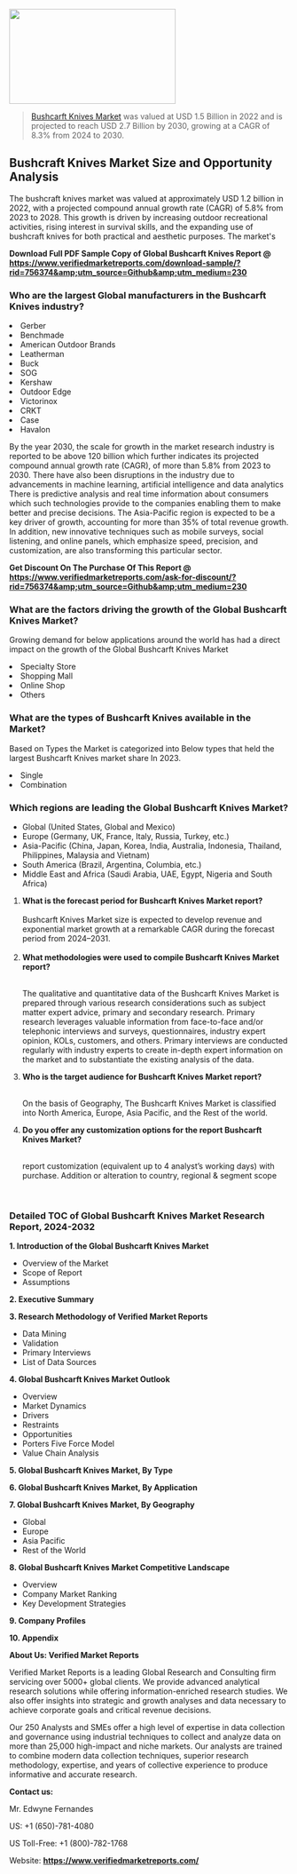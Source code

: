 <img src="https://ffe5etoiles.com/wp-content/uploads/2024/12/MST1-300x171.png" alt="" width="300" height="171" class="alignnone size-medium wp-image-20088" /><blockquote><p><p><a href="https://www.verifiedmarketreports.com/download-sample/?rid=756374&utm_source=Github&utm_medium=230" target="_blank">Bushcarft Knives Market</a> was valued at USD 1.5 Billion in 2022 and is projected to reach USD 2.7 Billion by 2030, growing at a CAGR of 8.3% from 2024 to 2030.</p></blockquote><p><h2>Bushcraft Knives Market Size and Opportunity Analysis</h2>The bushcraft knives market was valued at approximately USD 1.2 billion in 2022, with a projected compound annual growth rate (CAGR) of 5.8% from 2023 to 2028. This growth is driven by increasing outdoor recreational activities, rising interest in survival skills, and the expanding use of bushcraft knives for both practical and aesthetic purposes. The market's</p><p class=""><strong>Download Full PDF Sample Copy of Global Bushcarft Knives Report @ <a href="https://www.verifiedmarketreports.com/download-sample/?rid=756374&amp;utm_source=Github&amp;utm_medium=230" target="_blank">https://www.verifiedmarketreports.com/download-sample/?rid=756374&amp;utm_source=Github&amp;utm_medium=230</a></strong></p><h3 id="" class="">Who are the largest Global manufacturers in the Bushcarft Knives industry?</h3><p><li>Gerber</li><li> Benchmade</li><li> American Outdoor Brands</li><li> Leatherman</li><li> Buck</li><li> SOG</li><li> Kershaw</li><li> Outdoor Edge</li><li> Victorinox</li><li> CRKT</li><li> Case</li><li> Havalon</li></p><div class=""><div class="" dir="" data-message-author-role="" data-message-id="" data-message-model-slug=""><div class=""><div class=""><div class=""><div class="" dir="" data-message-author-role="" data-message-id="" data-message-model-slug=""><div class=""><div class=""><p>By the year 2030, the scale for growth in the market research industry is reported to be above 120 billion which further indicates its projected compound annual growth rate (CAGR), of more than 5.8% from 2023 to 2030. There have also been disruptions in the industry due to advancements in machine learning, artificial intelligence and data analytics There is predictive analysis and real time information about consumers which such technologies provide to the companies enabling them to make better and precise decisions. The Asia-Pacific region is expected to be a key driver of growth, accounting for more than 35% of total revenue growth. In addition, new innovative techniques such as mobile surveys, social listening, and online panels, which emphasize speed, precision, and customization, are also transforming this particular sector.</p><p><strong>Get Discount On The Purchase Of This Report @&nbsp; <a href="https://www.verifiedmarketreports.com/ask-for-discount/?rid=756374&amp;utm_source=Github&amp;utm_medium=230" target="_blank">https://www.verifiedmarketreports.com/ask-for-discount/?rid=756374&amp;utm_source=Github&amp;utm_medium=230</a></strong></p></div></div></div></div></div></div></div></div><h3 id="" class="">What are the factors driving the growth of the Global Bushcarft Knives Market?</h3><p id="" class="">Growing demand for below applications around the world has had a direct impact on the growth of the Global Bushcarft Knives Market</p><p id="" class=""><li>Specialty Store</li><li> Shopping Mall</li><li> Online Shop</li><li> Others</li></p><h3 id="" class="">What are the types of Bushcarft Knives available in the Market?</h3><p id="" class="">Based on Types the Market is categorized into Below types that held the largest Bushcarft Knives market share In 2023.</p><p id="" class=""><li>Single</li><li> Combination</li></p><h3 id="" class="">Which regions are leading the Global Bushcarft Knives Market?</h3><ul><li>Global (United States, Global and Mexico)</li><li>Europe (Germany, UK, France, Italy, Russia, Turkey, etc.)</li><li>Asia-Pacific (China, Japan, Korea, India, Australia, Indonesia, Thailand, Philippines, Malaysia and Vietnam)</li><li>South America (Brazil, Argentina, Columbia, etc.)</li><li>Middle East and Africa (Saudi Arabia, UAE, Egypt, Nigeria and South Africa)</li></ul><p><ol><li><strong>What is the forecast period for Bushcarft Knives Market report?<br /></strong><br /><span data-sheets-root="1" data-sheets-value="{&quot;1&quot;:2,&quot;2&quot;:&quot;XXXX size is expected to develop revenue and exponential market growth at a remarkable CAGR during the forecast period from 2024&ndash;2030.&quot;}" data-sheets-userformat="{&quot;2&quot;:12674,&quot;4&quot;:{&quot;1&quot;:2,&quot;2&quot;:16776960},&quot;10&quot;:2,&quot;11&quot;:0,&quot;15&quot;:&quot;Arial&quot;,&quot;16&quot;:12}">Bushcarft Knives Market size is expected to develop revenue and exponential market growth at a remarkable CAGR during the forecast period from 2024&ndash;2031.</span><br /><br /></li><li><strong>What methodologies were used to compile Bushcarft Knives Market report?<br /><br /></strong><p>The qualitative and quantitative data of the&nbsp;Bushcarft Knives Market is prepared through various research considerations such as subject matter expert advice, primary and secondary research. Primary research leverages valuable information from face-to-face and/or telephonic interviews and surveys, questionnaires, industry expert opinion, KOLs, customers, and others. Primary interviews are conducted regularly with industry experts to create in-depth expert information on the market and to substantiate the existing analysis of the data.&nbsp;</p></li><li><strong>Who is the target audience for Bushcarft Knives Market report?<br /><br /></strong><p>On the basis of Geography, The&nbsp;Bushcarft Knives Market is classified into North America, Europe, Asia Pacific, and the Rest of the world.</p></li><li><strong>Do you offer any customization options for the report Bushcarft Knives Market?<br /><br /></strong><p>report customization (equivalent up to 4 analyst&rsquo;s working days) with purchase. Addition or alteration to country, regional &amp; segment scope</p><p>&nbsp;</p></li></ol></p><h3 id="" class="">Detailed TOC of Global Bushcarft Knives Market Research Report, 2024-2032</h3><p id="" class=""><strong>1. Introduction of the Global Bushcarft Knives Market</strong></p><ul><li>Overview of the Market</li><li>Scope of Report</li><li>Assumptions</li></ul><p id="" class=""><strong>2. Executive Summary</strong></p><p id="" class=""><strong>3. Research Methodology of&nbsp;Verified Market Reports</strong></p><ul><li>Data Mining</li><li>Validation</li><li>Primary Interviews</li><li>List of Data Sources</li></ul><p id="" class=""><strong>4. Global Bushcarft Knives Market Outlook</strong></p><ul><li>Overview</li><li>Market Dynamics</li><li>Drivers</li><li>Restraints</li><li>Opportunities</li><li>Porters Five Force Model</li><li>Value Chain Analysis</li></ul><p id="" class=""><strong>5. Global Bushcarft Knives Market, By&nbsp;Type</strong></p><p id="" class=""><strong>6. Global Bushcarft Knives Market, By Application</strong></p><p id="" class=""><strong>7. Global Bushcarft Knives Market, By Geography</strong></p><ul><li>Global</li><li>Europe</li><li>Asia Pacific</li><li>Rest of the World</li></ul><p id="" class=""><strong>8. Global Bushcarft Knives Market Competitive Landscape</strong></p><ul><li>Overview</li><li>Company Market Ranking</li><li>Key Development Strategies</li></ul><p id="" class=""><strong>9. Company Profiles</strong></p><p id="" class=""><strong>10. Appendix</strong></p><p id="" class=""><strong>About Us: Verified Market Reports</strong></p><p id="" class="">Verified Market Reports is a leading Global Research and Consulting firm servicing over 5000+ global clients. We provide advanced analytical research solutions while offering information-enriched research studies. We also offer insights into strategic and growth analyses and data necessary to achieve corporate goals and critical revenue decisions.</p><p id="" class="">Our 250 Analysts and SMEs offer a high level of expertise in data collection and governance using industrial techniques to collect and analyze data on more than 25,000 high-impact and niche markets. Our analysts are trained to combine modern data collection techniques, superior research methodology, expertise, and years of collective experience to produce informative and accurate research.</p><p id="" class=""><strong>Contact us:</strong></p><p id="" class="">Mr. Edwyne Fernandes</p><p id="" class="">US: +1 (650)-781-4080</p><p id="" class="">US Toll-Free: +1 (800)-782-1768</p><p id="" class="">Website: <a target="" data-test-app-aware-link=""><strong>https://www.verifiedmarketreports.com/</strong></a></p>
